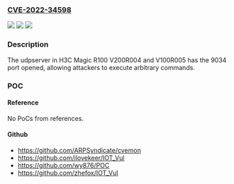 ### [CVE-2022-34598](https://cve.mitre.org/cgi-bin/cvename.cgi?name=CVE-2022-34598)
![](https://img.shields.io/static/v1?label=Product&message=n%2Fa&color=blue)
![](https://img.shields.io/static/v1?label=Version&message=n%2Fa&color=blue)
![](https://img.shields.io/static/v1?label=Vulnerability&message=n%2Fa&color=brighgreen)

### Description

The udpserver in H3C Magic R100 V200R004 and V100R005 has the 9034 port opened, allowing attackers to execute arbitrary commands.

### POC

#### Reference
No PoCs from references.

#### Github
- https://github.com/ARPSyndicate/cvemon
- https://github.com/ilovekeer/IOT_Vul
- https://github.com/wy876/POC
- https://github.com/zhefox/IOT_Vul

